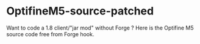 # OptifineM5-source-patched
Want to code a 1.8 client/"jar mod" without Forge ? Here is the Optifine M5 source code free from Forge hook.
